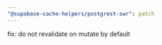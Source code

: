 ```yaml
---
"@supabase-cache-helpers/postgrest-swr": patch
---
```


fix: do not revalidate on mutate by default
